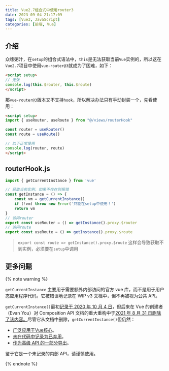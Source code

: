 ```yaml
---
title: Vue2.7组合式中使用router3
date: 2023-09-04 21:17:09
tags: [Vue3, JavaScript]
categories: [前端, Vue]
---
```


## 介绍

众嗦粥汁，在`setup`的组合式语法中，`this`是无法获取当前`Vue`实例的，所以这在`Vue2.7`项目中使用`vue-router@3`就成为了困难，如下：

```html
<script setup>
// 无效
console.log(this.$router, this.$route)
</script>
```

那`vue-router@3`版本又不支持`hook`，所以解决办法只有手动封装一个，先看使用：

```html
<script setup>
import { useRouter, useRoute } from "@/views/routerHook"

const router = useRouter()
const route = useRoute()

// 以下正常使用
console.log(router, route)
</script>
```

## routerHook.js

```js
import { getCurrentInstance } from 'vue'

// 获取当前实例，如果不存在则报错
const getInstance = () => {
    const vm = getCurrentInstance()
    if (!vm) throw new Error('只能在setup中使用！')
    return vm
}
// 访问router
export const useRouter = () => getInstance().proxy.$router
// 访问route
export const useRoute = () => getInstance().proxy.$route

```

> `export const route => getInstance().proxy.$route` 这样会导致获取不到实例，必须要在`setup`中调用

## 更多问题

{% note warning %}

`getCurrentInstance` 主要用于需要额外内部访问的官方 vue 库，而不是用于用户态应用程序代码。它被错误地记录在 WIP v3 文档中，但不再被视为公共 API。

`getCurrentInstance()`最初[记录于 2020 年 10 月 4 日](https://github.com/vuejs/docs/pull/590)，但后来在 Vue 的创建者（Evan You）对 Composition API 文档的重大重构中于[2021 年 8 月 31 日删除了该内容。](https://github.com/vuejs/docs/commit/1ea66dc0e67abe5c518d487218bb7e2d6a5c5324)尽管它从文档中删除，`getCurrentInstance()`但仍然：

- [广泛应用于Vue核心](https://github.com/vuejs/core/search?q=getCurrentInstance)。
- [未在代码中记录为已弃用](https://github.com/vuejs/core/blob/d52907f/packages/runtime-core/src/component.ts#L561)。
- [作为高级 API 的一部分导出](https://github.com/vuejs/core/blob/9c304bfe7942a20264235865b4bb5f6e53fdee0d/packages/runtime-core/src/index.ts#L78-L82)。

鉴于它是一个未记录的内部 API，请谨慎使用。

{% endnote %}
